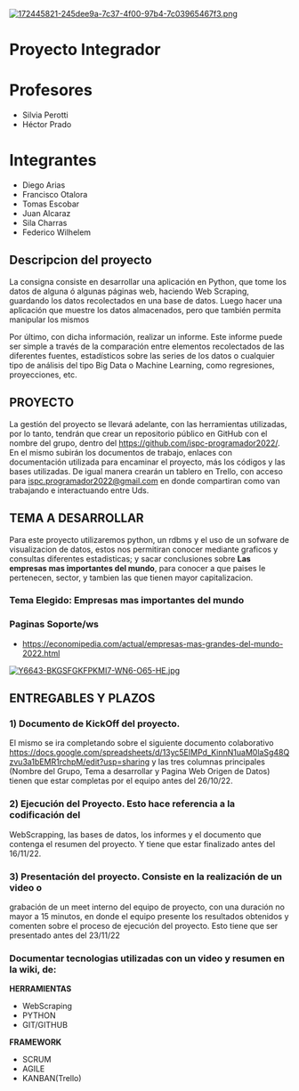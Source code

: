 
[![172445821-245dee9a-7c37-4f00-97b4-7c03965467f3.png](https://i.postimg.cc/rsL2nTcj/172445821-245dee9a-7c37-4f00-97b4-7c03965467f3.png)](https://postimg.cc/zbpQv9yH)




# Proyecto Integrador
# Profesores

* Silvia Perotti
* Héctor Prado
 

# Integrantes

*   Diego Arias
*   Francisco Otalora
*   Tomas Escobar
*   Juan Alcaraz
*   Sila Charras
*   Federico Wilhelem

## Descripcion del proyecto




La consigna consiste en desarrollar una aplicación en Python, que tome los datos de
alguna ó algunas páginas web, haciendo Web Scraping, guardando los datos
recolectados en una base de datos.
Luego hacer una aplicación que muestre los datos almacenados, pero que también
permita manipular los mismos

Por último, con dicha información, realizar un informe. Este informe puede ser simple
a través de la comparación entre elementos recolectados de las diferentes fuentes,
estadísticos sobre las series de los datos o cualquier tipo de análisis del tipo Big Data o
Machine Learning, como regresiones, proyecciones, etc.
</p>


## PROYECTO


La gestión del proyecto se llevará adelante, con las herramientas utilizadas, por lo tanto, tendrán que crear un repositorio público en GitHub con el nombre del grupo, dentro del https://github.com/ispc-programador2022/. En el mismo subirán los documentos de trabajo, enlaces con documentación utilizada para encaminar el proyecto, más los códigos y las bases utilizadas.
De igual manera crearán un tablero en Trello, con acceso para ispc.programador2022@gmail.com en donde compartiran como van trabajando e interactuando entre Uds.



## TEMA A DESARROLLAR



<p>Para este proyecto utilizaremos python, un rdbms y el uso de un sofware de visualizacion de datos, estos nos permitiran conocer mediante graficos y consultas diferentes estadisticas; y sacar conclusiones sobre <strong>Las empresas mas importantes del mundo</strong>, para conocer a que paises le pertenecen, sector, y tambien las que tienen mayor capitalizacion.



### Tema Elegido:  Empresas mas importantes del mundo
### Paginas Soporte/ws
* https://economipedia.com/actual/empresas-mas-grandes-del-mundo-2022.html

[![Y6643-BKGSFGKFPKMI7-WN6-O65-HE.jpg](https://i.postimg.cc/26P0zhxG/Y6643-BKGSFGKFPKMI7-WN6-O65-HE.jpg)](https://postimg.cc/CBsG7ZXn)

## <strong>ENTREGABLES Y PLAZOS</strong>

### 1) Documento de KickOff del proyecto. 
El mismo se ira completando sobre el siguiente documento colaborativo https://docs.google.com/spreadsheets/d/13yc5EIMPd_KinnN1uaM0laSg48Qzvu3a1bEMR1rchpM/edit?usp=sharing y las tres columnas principales (Nombre del Grupo, Tema a desarrollar y Pagina Web Origen de Datos) tienen que estar completas por el equipo antes del 26/10/22.
### 2) Ejecución del Proyecto. Esto hace referencia a la codificación del
WebScrapping, las bases de datos, los informes y el documento que
contenga el resumen del proyecto. Y tiene que estar finalizado antes del
16/11/22.
### 3) Presentación del proyecto. Consiste en la realización de un video o
grabación de un meet interno del equipo de proyecto, con una duración no
mayor a 15 minutos, en donde el equipo presente los resultados obtenidos
y comenten sobre el proceso de ejecución del proyecto. Esto tiene que ser
presentado antes del 23/11/22

### Documentar tecnologias utilizadas con un video y resumen en la wiki, de: 

<strong>**HERRAMIENTAS**</strong>

* WebScraping
* PYTHON
* GIT/GITHUB

<strong>**FRAMEWORK**</strong>
* SCRUM
* AGILE
* KANBAN(Trello)




